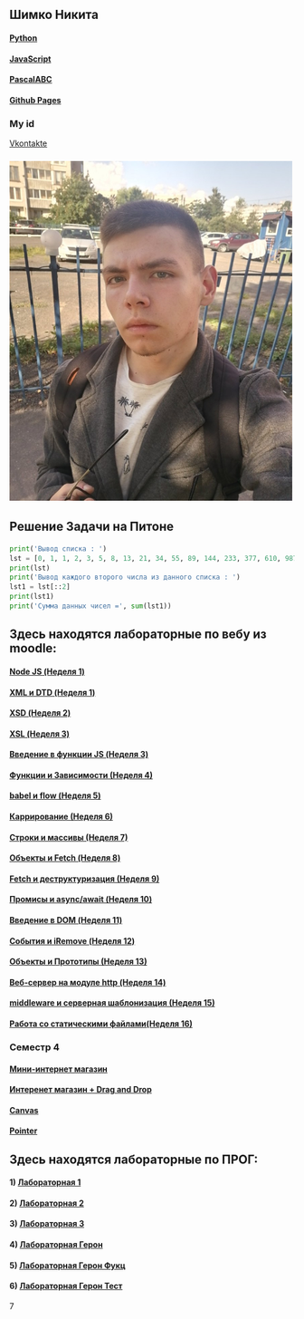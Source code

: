 ## Шимко Никита
#### [Python](https://www.python.org)
#### [JavaScript](https://ru.wikipedia.org/wiki/JavaScript)
#### [PascalABC](http://pascalabc.net)
#### [Github Pages](https://github.com)
### My id
[Vkontakte](https://vk.com/kiwunaka)
### <img src="Pages/калик.jpg" width="500" height="600" />

## Решение Задачи на Питоне
```python
print('Вывод списка : ')
lst = [0, 1, 1, 2, 3, 5, 8, 13, 21, 34, 55, 89, 144, 233, 377, 610, 987, 1597, 2584, 4181, 6765, 10946]
print(lst)
print('Вывод каждого второго числа из данного списка : ')
lst1 = lst[::2]
print(lst1)
print('Сумма данных чисел =', sum(lst1))
```
## Здесь находятся лабораторные по вебу из moodle:
#### [Node JS (Неделя 1)](https://github.com/NikitaSH999/webportfolio/blob/master/Web/Screenshot_1.png)
#### [XML и DTD (Неделя 1)](https://github.com/NikitaSH999/webportfolio/tree/master/Web/js1dtd)
#### [XSD (Неделя 2)](https://github.com/NikitaSH999/webportfolio/blob/master/Web/JS2/Lab2XSD.md)
#### [XSL (Неделя 3)](https://github.com/NikitaSH999/webportfolio/blob/master/Web/JS3/XSLresult.md)
#### [Введение в функции JS (Неделя 3)](https://github.com/NikitaSH999/webportfolio/blob/master/Web/JS3/result.md)
#### [Функции и Зависимости (Неделя 4)](https://github.com/NikitaSH999/webportfolio/blob/master/Web/JS4/result.md)
#### [babel и flow (Неделя 5)](https://github.com/NikitaSH999/webportfolio/blob/master/Web/JS5/result2.md)
#### [Каррирование (Неделя 6)](https://github.com/NikitaSH999/webportfolio/blob/master/Web/JS6/result.md)
#### [Строки и массивы (Неделя 7)](https://github.com/NikitaSH999/webportfolio/blob/master/Web/JS7/result.md)
#### [Объекты и Fetch (Неделя 8)](https://github.com/NikitaSH999/webportfolio/blob/master/Web/JS8.md)
#### [Fetch и деструктуризация (Неделя 9)](https://github.com/NikitaSH999/webportfolio/blob/master/Web/JS9/result.md)
#### [Промисы и async/await (Неделя 10)](https://github.com/NikitaSH999/webportfolio/blob/master/Web/JS10/result.md)
#### [Введение в DOM (Неделя 11)](https://github.com/NikitaSH999/webportfolio/blob/master/Web/JS11/result.md)
#### [Cобытия и iRemove (Неделя 12)](https://github.com/NikitaSH999/webportfolio/blob/master/Web/JS12/result.md)
#### [Объекты и Прототипы (Неделя 13)](https://github.com/NikitaSH999/webportfolio/blob/master/Web/JS13/result.md)
#### [Веб-сервер на модуле http (Неделя 14)](https://github.com/NikitaSH999/webportfolio/blob/master/Web/JS14/result.md)
#### [middleware и серверная шаблонизация (Неделя 15)](https://github.com/NikitaSH999/webportfolio/blob/master/Web/JS15/result.md)
#### [Работа со статическими файлами(Неделя 16)](https://github.com/NikitaSH999/webportfolio/blob/master/Web/JS16/result.md)
### Семестр 4 
#### [Мини-интернет магазин](https://github.com/NikitaSH999/webportfolio/blob/master/Web/interfaces/lab2/result.md)
#### [Интеренет магазин + Drag and Drop](https://kodaktor.ru/?!=custom_3a16a)
#### [Canvas](https://kodaktor.ru/?!=canvas_ca075)
#### [Pointer](https://kodaktor.ru/?!=_27abb)


## Здесь находятся лабораторные по ПРОГ:

#### 1) [Лабораторная 1](https://github.com/NikitaSH999/webportfolio/blob/master/Python/Lab1.py)
#### 2) [Лабораторная 2](https://repl.it/@NikitaShimko/LR-2)
#### 3) [Лабораторная 3](https://repl.it/@NikitaShimko/sss)
#### 4) [Лабораторная Герон](https://github.com/NikitaSH999/ProgLabGeron)
#### 5) [Лабораторная Герон Фукц](https://github.com/NikitaSH999/ProgLabGeronFunc)
#### 6) [Лабораторная Герон Тест](https://github.com/NikitaSH999/ProgLabGeronTests/blob/master/prolabwithtests.py)
7
